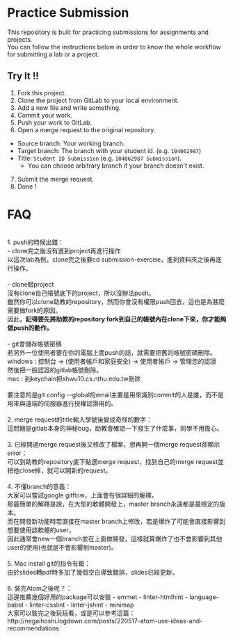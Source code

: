 # Practice Submission

This repository is built for practicing submissions for assignments and projects.</br>
You can follow the instructions below in order to know the whole workflow for submitting a lab or a project.

## Try It !!

1. Fork this project.
2. Clone the project from GitLab to your local environment.
3. Add a new file and write something.
4. Commit your work.
5. Push your work to GitLab.
6. Open a merge request to the original repository.
  - Source branch: Your working branch.
  - Target branch: The branch with your student id. (e.g. `104062987`)
  - Title: `Student ID Submission` (e.g. `104062987 Submission`).
	- You can choose arbitrary branch if your branch doesn't exist. 
7. Submit the merge request.
8. Done !

# FAQ
<br />
1. push的時候出錯： <br />
  - clone完之後沒有進到project再進行操作<br />
以這次lab為例，clone完之後要cd submission-exercise，進到資料夾之後再進行操作。<br/>
<br />
  - clone錯project<br />
沒有clone自己帳號底下的project，所以沒辦法push。<br />
雖然你可以clone助教的repository，然而你會沒有權限push回去，這也是為甚麼需要做fork的原因。<br/>
因此，<b>記得要先將助教的repository fork到自己的帳號內在clone下來，你才能夠做push的動作。</b><br/>
<br />
  - git會儲存帳號密碼<br />
若另外一位使用者要在你的電腦上面push的話，就需要把舊的帳號密碼刪除。<br />
windows : 控制台 -> (使用者帳戶和家庭安全) -> 使用者帳戶 -> 管理您的認證<br />
然後把一般認證的gitlab帳號刪除。<br />
mac : 到keychain把shwu10.cs.nthu.edu.tw刪除<br />
<br />
要注意的是git config --global的email主要是用來識別commit的人是誰，而不是用來與遠端的伺服器進行授權認證用的。<br />
<br />
2. merge request的title輸入學號後變成奇怪的數字： <br />
這問題是gitlab本身的神秘bug，助教會確認一下發生了什麼事，同學不用擔心。<br />
<br />
3. 已經開過merge request後又修改了檔案，想再開一個merge request卻顯示error：<br />
可以到助教的repository底下點選merge request，找到自己的merge request並把他close掉，就可以開新的request。<br />
<br />
4. 不懂branch的意義：<br/>
大家可以嘗試google gitflow，上面會有很詳細的解釋。<br />
那最簡單的解釋是說，在大型的軟體開發上，master branch永遠都是最穩定的版本。<br/>
而在開發新功能時若直接在master branch上修改，若是爆炸了可能會直接影響到想要使用該軟體的user，<br/>
因此通常會new一個branch並在上面做開發，這樣就算爆炸了也不會影響到其他user的使用(也就是不會影響到master)。<br/>
<br/>
5. Mac install git的指令有錯：<br />
由於slides轉pdf時多加了幾個空白導致錯誤，slides已經更新。<br />
<br />
6. 裝完Atom之後呢？：<br/>
這邊推薦幾個好用的package可以安裝
  - emmet
  - linter-htmlhint
  - language-babel
  - linter-csslint 
  - linter-jshint
  - minimap
<br />
大家可以裝完之後玩玩看，或是可以參考這篇：http://negaihoshi.logdown.com/posts/220517-atom-use-ideas-and-recommendations